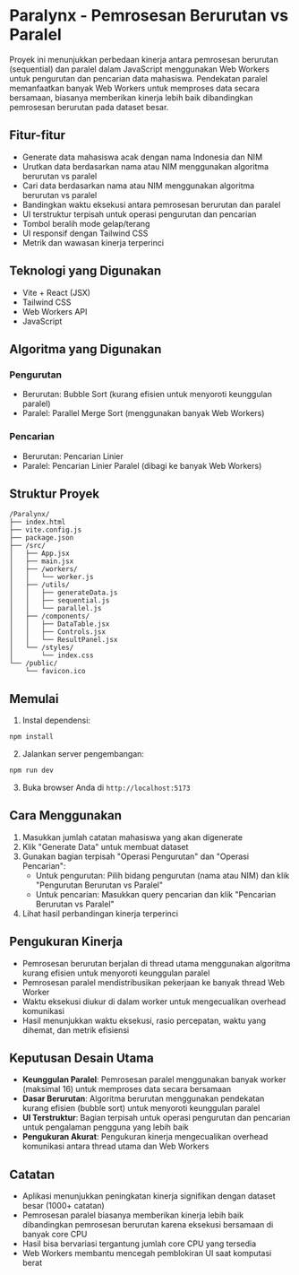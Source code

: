 # Paralynx - Pemrosesan Berurutan vs Paralel

Proyek ini menunjukkan perbedaan kinerja antara pemrosesan berurutan (sequential) dan paralel dalam JavaScript menggunakan Web Workers untuk pengurutan dan pencarian data mahasiswa. Pendekatan paralel memanfaatkan banyak Web Workers untuk memproses data secara bersamaan, biasanya memberikan kinerja lebih baik dibandingkan pemrosesan berurutan pada dataset besar.

## Fitur-fitur

- Generate data mahasiswa acak dengan nama Indonesia dan NIM
- Urutkan data berdasarkan nama atau NIM menggunakan algoritma berurutan vs paralel
- Cari data berdasarkan nama atau NIM menggunakan algoritma berurutan vs paralel
- Bandingkan waktu eksekusi antara pemrosesan berurutan dan paralel
- UI terstruktur terpisah untuk operasi pengurutan dan pencarian
- Tombol beralih mode gelap/terang
- UI responsif dengan Tailwind CSS
- Metrik dan wawasan kinerja terperinci

## Teknologi yang Digunakan

- Vite + React (JSX)
- Tailwind CSS
- Web Workers API
- JavaScript

## Algoritma yang Digunakan

### Pengurutan
- Berurutan: Bubble Sort (kurang efisien untuk menyoroti keunggulan paralel)
- Paralel: Parallel Merge Sort (menggunakan banyak Web Workers)

### Pencarian
- Berurutan: Pencarian Linier
- Paralel: Pencarian Linier Paralel (dibagi ke banyak Web Workers)

## Struktur Proyek

```
/Paralynx/
├── index.html
├── vite.config.js
├── package.json
├── /src/
│   ├── App.jsx
│   ├── main.jsx
│   ├── /workers/
│   │   └── worker.js
│   ├── /utils/
│   │   ├── generateData.js
│   │   ├── sequential.js
│   │   └── parallel.js
│   ├── /components/
│   │   ├── DataTable.jsx
│   │   ├── Controls.jsx
│   │   └── ResultPanel.jsx
│   └── /styles/
│       └── index.css
└── /public/
    └── favicon.ico
```

## Memulai

1. Instal dependensi:
```bash
npm install
```

2. Jalankan server pengembangan:
```bash
npm run dev
```

3. Buka browser Anda di `http://localhost:5173`

## Cara Menggunakan

1. Masukkan jumlah catatan mahasiswa yang akan digenerate
2. Klik "Generate Data" untuk membuat dataset
3. Gunakan bagian terpisah "Operasi Pengurutan" dan "Operasi Pencarian":
   - Untuk pengurutan: Pilih bidang pengurutan (nama atau NIM) dan klik "Pengurutan Berurutan vs Paralel"
   - Untuk pencarian: Masukkan query pencarian dan klik "Pencarian Berurutan vs Paralel"
4. Lihat hasil perbandingan kinerja terperinci

## Pengukuran Kinerja

- Pemrosesan berurutan berjalan di thread utama menggunakan algoritma kurang efisien untuk menyoroti keunggulan paralel
- Pemrosesan paralel mendistribusikan pekerjaan ke banyak thread Web Worker
- Waktu eksekusi diukur di dalam worker untuk mengecualikan overhead komunikasi
- Hasil menunjukkan waktu eksekusi, rasio percepatan, waktu yang dihemat, dan metrik efisiensi

## Keputusan Desain Utama

- **Keunggulan Paralel**: Pemrosesan paralel menggunakan banyak worker (maksimal 16) untuk memproses data secara bersamaan
- **Dasar Berurutan**: Algoritma berurutan menggunakan pendekatan kurang efisien (bubble sort) untuk menyoroti keunggulan paralel
- **UI Terstruktur**: Bagian terpisah untuk operasi pengurutan dan pencarian untuk pengalaman pengguna yang lebih baik
- **Pengukuran Akurat**: Pengukuran kinerja mengecualikan overhead komunikasi antara thread utama dan Web Workers

## Catatan

- Aplikasi menunjukkan peningkatan kinerja signifikan dengan dataset besar (1000+ catatan)
- Pemrosesan paralel biasanya memberikan kinerja lebih baik dibandingkan pemrosesan berurutan karena eksekusi bersamaan di banyak core CPU
- Hasil bisa bervariasi tergantung jumlah core CPU yang tersedia
- Web Workers membantu mencegah pemblokiran UI saat komputasi berat